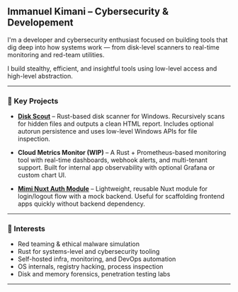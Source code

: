 ##  Immanuel Kimani – Cybersecurity &  Developement

I'm a  developer and cybersecurity enthusiast focused on building tools that dig deep into how systems work — from disk-level scanners to real-time monitoring and red-team utilities.

I build stealthy, efficient, and insightful tools using low-level access and high-level abstraction.

---

### 🔧 Key Projects

* **[Disk Scout](https://github.com/ManU4kym/disk_scout)** –
  Rust-based disk scanner for Windows. Recursively scans for hidden files and outputs a clean HTML report. Includes optional autorun persistence and uses low-level Windows APIs for file inspection.

* **Cloud Metrics Monitor (WIP)** –
  A Rust + Prometheus-based monitoring tool with real-time dashboards, webhook alerts, and multi-tenant support. Built for internal app observability with optional Grafana or custom chart UI.

* **[Mimi Nuxt Auth Module](https://www.npmjs.com/package/mimi-nuxt-auth-module)** –
  Lightweight, reusable Nuxt module for login/logout flow with a mock backend. Useful for scaffolding frontend apps quickly without backend dependency.

---

### 🧪 Interests

* Red teaming & ethical malware simulation
* Rust for systems-level and cybersecurity tooling
* Self-hosted infra, monitoring, and DevOps automation
* OS internals, registry hacking, process inspection
* Disk and memory forensics, penetration testing labs

---
